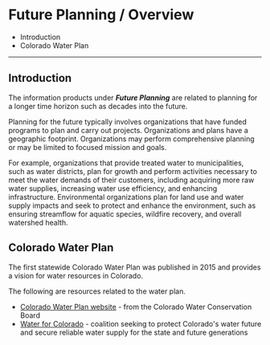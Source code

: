 # Future Planning / Overview #

*   Introduction
*   Colorado Water Plan

-------

## Introduction ##

The information products under ***Future Planning*** are related to planning for
a longer time horizon such as decades into the future.

Planning for the future typically involves organizations that have funded programs
to plan and carry out projects.
Organizations and plans have a geographic footprint.
Organizations may perform comprehensive planning
or may be limited to focused mission and goals.

For example, organizations that provide treated water to municipalities,
such as water districts,
plan for growth and perform activities necessary to meet the water demands of their customers,
including acquiring more raw water supplies, increasing water use efficiency,
and enhancing infrastructure.
Environmental organizations plan for land use and water supply impacts
and seek to protect and enhance the environment,
such as ensuring streamflow for aquatic species,
wildfire recovery, and overall watershed health.

## Colorado Water Plan ##

The first statewide Colorado Water Plan was published in 2015 and provides a vision for water resources in Colorado.

The following are resources related to the water plan.

*   [Colorado Water Plan website](https://cwcb.colorado.gov/colorado-water-plan) - from the Colorado Water Conservation Board
*   [Water for Colorado](https://waterforcolorado.org/contact-us/) - coalition seeking to protect Colorado's water future
    and secure reliable water supply for the state and future generations
